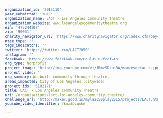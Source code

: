 ```yaml
---
organization_id: '2015110'
year_submitted: '2015'
organization_name: LACT - Los Angeles Community Theatre
organization_website: www.losangelescommunitytheatre.org
ein: '475244207'
zip: '90031'
charity_navigator_url: 'https://www.charitynavigator.org/index.cfm?bay=search.profile&ein=475244207'
ntee_type: ''
tags_indicators: ''
twitter: 'https://twitter.com/LACT2050'
instagram: ''
facebook: 'https://www.facebook.com/Paul3930?fref=ts'
org_type: Nonprofit
project_image: 'http://img.youtube.com/vi/fRmzSDzuoRA/maxresdefault.jpg'
project_video: ''
org_summary: We build community through theatre.
areas_impacted: City of Los Angeles (citywide)
project_ids: '5102171'
title: LACT - Los Angeles Community Theatre
uri: /organizations/lact-los-angeles-community-theatre/
challenge_url: 'http://maker.good.is/myla2050play2015/projects/LACT.html'
youtube_video_identifier: fRmzSDzuoRA

---
```

